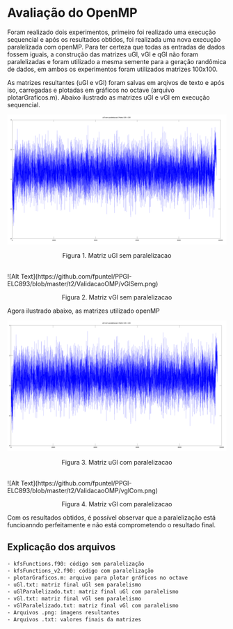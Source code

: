 # Avaliação do OpenMP

Foram realizado dois experimentos, primeiro foi realizado uma execução sequencial e após os resultados obtidos, foi realizada uma nova execução paralelizada com openMP. Para ter certeza que todas as entradas de dados fossem iguais, a construção das matrizes uGl, vGl e qGl não foram paralelizadas e foram utilizado a mesma semente para a geração randômica de dados, em ambos os experimentos foram utilizados matrizes 100x100.

As matrizes resultantes (uGl e vGl) foram salvas em arqivos de texto e após iso, carregadas e plotadas em gráficos no octave (arquivo plotarGraficos.m). Abaixo ilustrado as matrizes uGl e vGl em execução sequencial. 

![Alt Text](https://github.com/fpuntel/PPGI-ELC893/blob/master/t2/ValidacaoOMP/uGlSem.png)
<p align="center">Figura 1. Matriz uGl sem paralelizacao</p>
<br>
![Alt Text](https://github.com/fpuntel/PPGI-ELC893/blob/master/t2/ValidacaoOMP/vGlSem.png)
<p align="center">Figura 2. Matriz vGl sem paralelizacao</p>
Agora ilustrado abaixo, as matrizes utilizado openMP

![Alt Text](https://github.com/fpuntel/PPGI-ELC893/blob/master/t2/ValidacaoOMP/uGlCom.png)
<p align="center">Figura 3. Matriz uGl com paralelizacao</p>
<br>
![Alt Text](https://github.com/fpuntel/PPGI-ELC893/blob/master/t2/ValidacaoOMP/vglCom.png)
<p align="center">Figura 4. Matriz vGl com paralelizacao</p>

Com os resultados obtidos, é possível observar que a paralelização está funcioanndo perfeitamente e não está comprometendo o resultado final.

## Explicação dos arquivos
 	- kfsFunctions.f90: código sem paralelização
 	- kfsFunctions_v2.f90: código com paralelização
 	- plotarGraficos.m: arquivo para plotar gráficos no octave
 	- uGl.txt: matriz final uGl sem paralelismo
 	- uGlParalelizado.txt: matriz final uGl com paralelismo
 	- vGl.txt: matriz final vGl sem paralelismo
 	- vGlParalelizado.txt: matriz final vGl com paralelismo
 	- Arquivos .png: imagens resultantes
 	- Arquivos .txt: valores finais da matrizes
